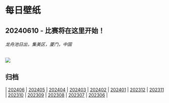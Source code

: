 # 每日壁纸

## 20240610 - 比赛将在这里开始！

###### 龙舟池日出，集美区，厦门，中国

![](https://www.bing.com/th?id=OHR.DragonBoatFestival2024_ZH-CN6619827853_UHD.jpg)

## 归档

| [202406](/202406/README.md)
| [202405](/202405/README.md)
| [202404](/202404/README.md)
| [202403](/202403/README.md)
| [202402](/202402/README.md)
| [202401](/202401/README.md)
| [202312](/202312/README.md)
| [202311](/202311/README.md)
| [202310](/202310/README.md)
| [202309](/202309/README.md)
| [202308](/202308/README.md)
| [202307](/202307/README.md)
| [202306](/202306/README.md)
|